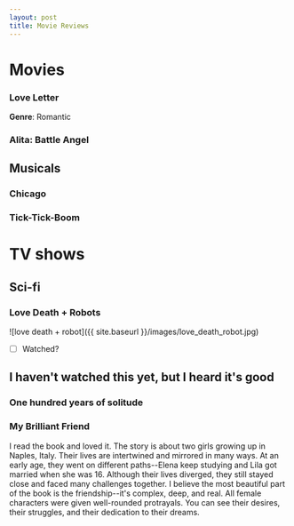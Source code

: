 ```yaml
---
layout: post
title: Movie Reviews
---
```


# Movies
### Love Letter
**Genre**: Romantic

### Alita: Battle Angel

## Musicals
### Chicago

### Tick-Tick-Boom


# TV shows
## Sci-fi
### Love Death + Robots
<!-- ![Love Death + Robot](/images/love_death_robot.jpg) -->
<!-- ![Love Death + Robot](https://github.com/shangchengzhao/shangchengzhao.github.io/blob/master/images/love_death_robot.jpg) -->
![love death + robot]({{ site.baseurl }}/images/love_death_robot.jpg)

- [ ] Watched?

## I haven't watched this yet, but I heard it's good
### One hundred years of solitude

### My Brilliant Friend

I read the book and loved it. The story is about two girls growing up in Naples, Italy. Their lives are intertwined and mirrored in many ways. At an early age, they went on different paths--Elena keep studying and Lila got married when she was 16. Although their lives diverged, they still stayed close and faced many challenges together. I believe the most beautiful part of the book is the friendship--it's complex, deep, and real. All female characters were given well-rounded protrayals. You can see their desires, their struggles, and their dedication to their dreams.

<!-- Next you can update your site name, avatar and other options using the _config.yml file in the root of your repository (shown below).

![_config.yml]({{ site.baseurl }}/images/config.png)

The easiest way to make your first post is to edit this one. Go into /_posts/ and update the Hello World markdown file. For more instructions head over to the [Jekyll Now repository](https://github.com/barryclark/jekyll-now) on GitHub. -->